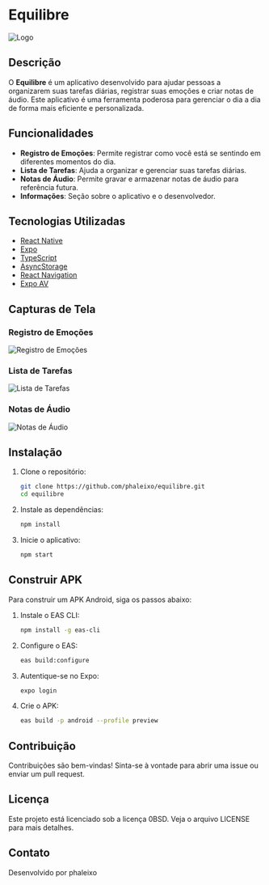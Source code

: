 # Equilibre

![Logo](./src/assets/adaptive-icon.png)

## Descrição

O **Equilibre** é um aplicativo desenvolvido  para ajudar pessoas  a organizarem suas tarefas diárias, registrar suas emoções e criar notas de áudio. Este aplicativo é uma ferramenta poderosa para gerenciar o dia a dia de forma mais eficiente e personalizada.

## Funcionalidades

- **Registro de Emoções**: Permite registrar como você está se sentindo em diferentes momentos do dia.
- **Lista de Tarefas**: Ajuda a organizar e gerenciar suas tarefas diárias.
- **Notas de Áudio**: Permite gravar e armazenar notas de áudio para referência futura.
- **Informações**: Seção sobre o aplicativo e o desenvolvedor.

## Tecnologias Utilizadas

- [React Native](https://reactnative.dev/)
- [Expo](https://expo.dev/)
- [TypeScript](https://www.typescriptlang.org/)
- [AsyncStorage](https://react-native-async-storage.github.io/async-storage/)
- [React Navigation](https://reactnavigation.org/)
- [Expo AV](https://docs.expo.dev/versions/latest/sdk/av/)

## Capturas de Tela

### Registro de Emoções
![Registro de Emoções](./screenshots/emotion-tracker.png)

### Lista de Tarefas
![Lista de Tarefas](./screenshots/task-list.png)

### Notas de Áudio
![Notas de Áudio](./screenshots/audio-notes.png)

## Instalação

1. Clone o repositório:
    ```sh
    git clone https://github.com/phaleixo/equilibre.git
    cd equilibre
    ```

2. Instale as dependências:
    ```sh
    npm install
    ```

3. Inicie o aplicativo:
    ```sh
    npm start
    ```

## Construir APK

Para construir um APK Android, siga os passos abaixo:

1. Instale o EAS CLI:
    ```sh
    npm install -g eas-cli
    ```

2. Configure o EAS:
    ```sh
    eas build:configure
    ```

3. Autentique-se no Expo:
    ```sh
    expo login
    ```

4. Crie o APK:
    ```sh
    eas build -p android --profile preview
    ```

## Contribuição

Contribuições são bem-vindas! Sinta-se à vontade para abrir uma issue ou enviar um pull request.

## Licença

Este projeto está licenciado sob a licença 0BSD. Veja o arquivo LICENSE para mais detalhes.

## Contato

Desenvolvido por phaleixo 

